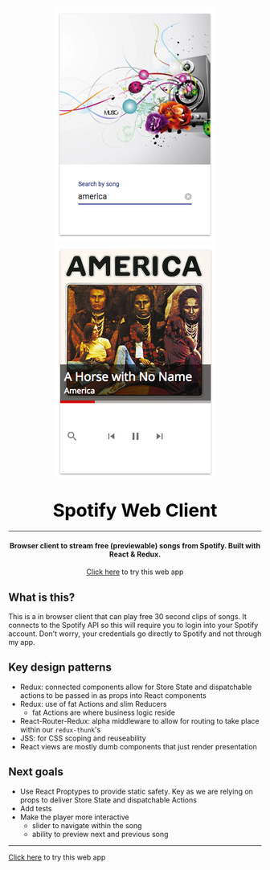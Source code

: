 <div align="center">
  <a target="_blank" href="https://theodoreli.github.io/spotify-player/">
    <img src="https://raw.githubusercontent.com/theodoreli/spotify-player/master/docs/search.png"/>
    <img src="https://raw.githubusercontent.com/theodoreli/spotify-player/master/docs/player.png"/>
  </a>
</div>

<h1 align="center">
  <a style="font-size: 36px; color: black; text-decoration: none">Spotify Web Client</a>
</h1>


---


<h4 align="center">
  Browser client to stream free (previewable) songs from Spotify. Built with React & Redux.
</h4>


<p align="center">
  <a href="https://theodoreli.github.io/spotify-pla
yer/">Click here</a> to try this web app
</p>


## What is this?
This is a in browser client that can play free 30 second clips of songs. It connects to the Spotify API so this will require you to login into your Spotify account. Don't worry, your credentials go directly to Spotify and not through my app.

## Key design patterns
- Redux: connected components allow for Store State and dispatchable actions to be passed in as props into React components
- Redux: use of fat Actions and slim Reducers
  - fat Actions are where business logic reside
- React-Router-Redux: alpha middleware to allow for routing to take place within our `redux-thunk`'s
- JSS: for CSS scoping and reuseability
- React views are mostly dumb components that just render presentation

## Next goals
- Use React Proptypes to provide static safety. Key as we are relying on props to deliver Store State and dispatchable Actions
- Add tests
- Make the player more interactive
  - slider to navigate within the song
  - ability to preview next and previous song


---
[Click here](https://theodoreli.github.io/spotify-player/) to try this web app

